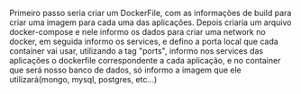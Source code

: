 
Primeiro passo seria criar um DockerFile, com as informações de build para criar uma imagem para cada uma das aplicações.
Depois criaria um arquivo docker-compose e nele informo os dados para criar uma network no docker, em seguida
informo os services, e defino a porta local que cada container vai usar, utilizando a tag "ports", informo nos services das aplicações o 
dockerfile correspondente a cada aplicação, e no container que será nosso banco de dados, só informo a imagem que ele utilizará(mongo, mysql, postgres, etc...)